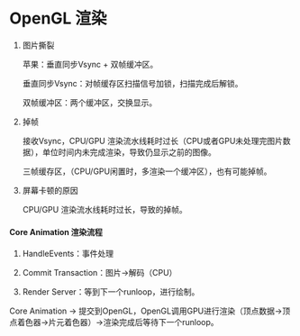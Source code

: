 # OpenGL 渲染





1. 图片撕裂

   苹果：垂直同步Vsync + 双帧缓冲区。

   垂直同步Vsync：对帧缓存区扫描信号加锁，扫描完成后解锁。

   双帧缓冲区：两个缓冲区，交换显示。

2. 掉帧

   接收Vsync，CPU/GPU 渲染流水线耗时过长（CPU或者GPU未处理完图片数据），单位时间内未完成渲染，导致仍显示之前的图像。

   三帧缓存区，（CPU/GPU闲置时，多渲染一个缓冲区），也有可能掉帧。



1. 屏幕卡顿的原因

   CPU/GPU 渲染流水线耗时过长，导致的掉帧。

#### Core Animation 渲染流程

1. HandleEvents：事件处理

2. Commit Transaction：图片->解码（CPU）

3. Render Server：等到下一个runloop，进行绘制。

Core Animation -> 提交到OpenGL，OpenGL调用GPU进行渲染（顶点数据->顶点着色器->片元着色器）->渲染完成后等待下一个runloop。